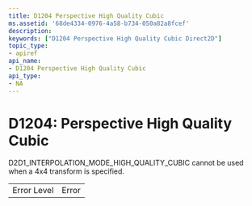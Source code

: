 ```yaml
---
title: D1204 Perspective High Quality Cubic
ms.assetid: '68de4334-0976-4a58-b734-050a82a8fcef'
description: 
keywords: ["D1204 Perspective High Quality Cubic Direct2D"]
topic_type:
- apiref
api_name:
- D1204 Perspective High Quality Cubic
api_type:
- NA
---
```


# D1204: Perspective High Quality Cubic

D2D1\_INTERPOLATION\_MODE\_HIGH\_QUALITY\_CUBIC cannot be used when a 4x4 transform is specified.



|             |       |
|-------------|-------|
| Error Level | Error |



 

 

 




